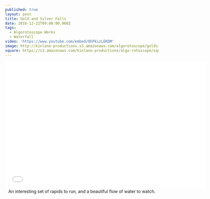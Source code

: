 ```yaml
---
published: true
layout: post
title: Gold and Silver Falls
date: 2016-12-22T09:00:00.000Z
tags:
  - Algorotoscope Works
  - Waterfall
video: 'https://www.youtube.com/embed/OhPkizLEKDM'
image: http://kinlane-productions.s3.amazonaws.com/algorotoscope/goldsilverfalls/creativity/file-00_00_00_00.jpg
square: https://s3.amazonaws.com/kinlane-productions/algo-rotoscope/square/file-00_00_00_00_square.jpg
---
```

<center><iframe width="660" height="415" src="{{ page.video }}" frameborder="0" allowfullscreen></iframe></center>
<center>An interesting set of rapids to run, and a beautiful flow of water to watch.</center>
